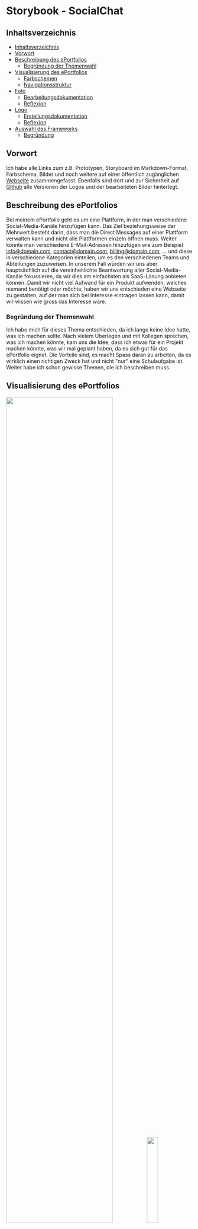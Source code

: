 # Storybook - SocialChat
## Inhaltsverzeichnis

- [Inhaltsverzeichnis](#inhaltsverzeichnis)
- [Vorwort](#vorwort)
- [Beschreibung des ePortfolios](#beschreibung-des-eportfolios)
    - [Begründung der Themenwahl](#begründung-der-themenwahl)
- [Visualisierung des ePortfolios](#visualisierung-des-eportfolios)
    - [Farbschemen](#farbschemen)
    - [Navigationsstruktur](#navigationsstruktur)
- [Foto](#foto)
    - [Bearbeitungsdokumentation](#bearbeitungsdokumentation)
    - [Reflexion](#reflexion)
- [Logo](#logo)
    - [Erstellungsdokumentation](#erstellungsdokumentation)
    - [Reflexion](#reflexion-1)
- [Auswahl des Frameworks](#auswahl-des-frameworks)
    - [Begründung](#begründung)

## Vorwort

Ich habe alle Links zum z.B. Prototypen, Storyboard im Markdown-Format, Farbschema, Bilder und noch weitere auf einer öffentlich zugänglichen [Webseite](http://socialchat-linklist.upcraft.li/) zusammengefasst. Ebenfalls sind dort und zur Sicherheit auf [Github](https://github.com/m-mattia-m/M152_ePortfolio/tree/main/storybook/src) alle Versionen der Logos und der bearbeiteten Bilder hinterlegt.

## Beschreibung des ePortfolios

Bei meinem ePortfolio geht es um eine Plattform, in der man verschiedene Social-Media-Kanäle hinzufügen kann. Das Ziel beziehungsweise der Mehrwert besteht darin, dass man die Direct Messages auf einer Plattform verwalten kann und nicht alle Plattformen einzeln öffnen muss. Weiter könnte man verschiedene E-Mail-Adressen hinzufügen wie zum Beispiel info@domain.com, contact@domain.com, billing@domain.com, ... und diese in verschiedene Kategorien einteilen, um es den verschiedenen Teams und Abteilungen zuzuweisen. In unserem Fall würden wir uns aber hauptsächlich auf die vereinheitlichte Beantwortung aller Social-Media-Kanäle fokussieren, da wir dies am einfachsten als SaaS-Lösung anbieten können. Damit wir nicht viel Aufwand für ein Produkt aufwenden, welches niemand benötigt oder möchte, haben wir uns entschieden eine Webseite zu gestalten, auf der man sich bei Interesse eintragen lassen kann, damit wir wissen wie gross das Interesse wäre.

### Begründung der Themenwahl

Ich habe mich für dieses Thema entschieden, da ich lange keine Idee hatte, was ich machen sollte. Nach vielem Überlegen und mit Kollegen sprechen, was ich machen könnte, kam uns die Idee, dass ich etwas für ein Projekt machen könnte, was wir mal geplant haben, da es sich gut für das ePortfolio eignet. Die Vorteile sind, es macht Spass daran zu arbeiten, da es wirklich einen richtigen Zweck hat und nicht "nur" eine Schulaufgabe ist. Weiter habe ich schon gewisse Themen, die ich beschreiben muss.

## Visualisierung des ePortfolios

<img src="./src/Prototyp-MacBook-Homescreen.png" width="75.65%"/><img src="./src/Prototyp_iPhone.png" width="24.35%" />

Der Prototyp kann auf der [Linkliste](https://socialchat-linklist.upcraft.li/) oder über den [Direktlink](https://www.figma.com/file/enmASxtahbNuY0tpAu9Lky/M152_ePortfolio?node-id=0%3A1) aufgerufen werden.

### Farbschemen

Für das Farbschema habe ich zuerst nach einem blauen Farbschema gesucht, da ich blau eine angenehme Farbe finde. Da es dann aber etwas zu blau war, mit dem ersten Farbschema habe ich ein Schema genommen, welches noch orange darin hat. Hier habe ich mich dafür entschieden, dass die Hauptfarben blau sind, also das Menü und der Footer sollen Blau sein. Die Orange Farbe sollte nur als Kontrast dienen, und darum sind die Titel der Texte und der Bestätigen-Button beim Formular in dieser Farbe. Hierbei habe ich noch darauf geachtet, dass der Kontrast der Farben gut ist, welches ich auf einem [Online-Tool](https://www.leserlich.info/kapitel/farben.php) ermittelt habe.

![Farbschema](./src/Farbschema/v2_orange-blau_Farmbschema.png)

![Farbkontrast](./src/Kontrast_Schrift-Hintergrund.png)

Das Schema kann auf der [Linkliste](https://socialchat-linklist.upcraft.li/) oder über den [Direktlink](https://coolors.co/8ecae6-219ebc-023047-ffb703-fb8500) aufgerufen werden.

### Navigationsstruktur

Die Navigationsstruktur ist ein gewöhnliches Menü, dass aber auf einer One-Page-Seite navigiert. Zur besseren Übersicht habe ich auf der rechten Seite noch eine Step-Navigation eingefügt, auf der man direkt sieht, bei welchem Schritt man aktuell ist. Diese Step-Navigation habe ich auf der Mobile-Version ausgeblendet, da es sonst zu überladen wirkte und nicht genügend Platz dafür auf der Seite gibt. Da die normale Navigation auf Mobile nicht immer funktioniert, da die Seite zu schmal ist, habe ich mich da für ein Hamburger-Menü entschieden, welches man aufklappen kann und dann werden die verschiedenen Bereiche mittig angezeigt, auf die man navigieren kann. Die Navigation wird ist immer oben, auch wenn man scrollt, jedoch ändert es hier die Farbe, da es am Anfang einen schöneren Kontrast gibt.

## Foto

<table>
  <tr>
    <th style="width: 33.3%;"> Original </th>
    <th style="width: 33.3%;"> Bearbeitung </th>
    <th style="width: 33.3%;"> Vergleich </th>
  </tr>
  <tr>
    <td style="width: 33.3%;">
      <img src="./src/Bilder/v3/SocialChat-Bild_original.jpg"/>
    </td>
    <td style="width: 33.3%;">
      <img src="./src/Bilder/v3/SocialChat-Bild_edited.png"/>
    </td>
    <td style="width: 33.3%;">
      <img src="./src/Bilder/v3/before_after_slow.gif"/>
    </td>
  </tr>
</table>

### Bearbeitungsdokumentation

Ich habe das Bild mit Affinity Photo bearbeitet, da ich privat die Affinity-Programme schon benutzt habe. Zuerst habe ich das mittlere Browserfenster ausgewählt und danach die Auswahl umgekehrt. Dann hatte ich alles aussen herum markiert, welches ich dann mit dem Blur-Filter verschwommen habe. Danach habe ich wieder das mittlere Browserfenster markiert und die Gradationskurve so positioniert, dass die Farben darin intensiver wurden und die Bildschirmspiegelung weg waren. Zum Schluss habe ich noch den Mauszeiger auf dem mittleren Browserfenster, die Lampenreflexionen und das Bild oben Links entfernt. Die Grösse Problematik war das Bild oben links zu entfernen, da es ziemlich gross ist, und es lange benötigte bis die Belichtung dort stimmte und die Lichtreflexion einer Labe auf dem Benachrichtigung-Icon zu entfernen, ohne das Icon selbst zu entfernen. Dazu habe ich das Icon genau ausgeschnitten, weis eingefärbt und als ich das andere Icon komplett entfernt hatte das bearbeitete Icon wieder am richtigen Ort eingefügt.

### Reflexion

Ich fand es schwierig ein Bild zu machen für mein ePortfolio-Thema, da man nicht viel machen konnte. Ich habe deshalb meinen Bildschirm fotografiert, auf dem mehrere Social-Media-Kanäle geöffnet sind, da man alle Kanäle unterhalten muss. Nachdem ich ein paar Bilder hatte, war meine erste Idee den Hintergrund unscharf zu machen. Als ich das hatte, wollte ich das mittlere Fenster stärker in den Fokus setzen und somit die Farben verstärken und die Reflexion vom Bildschirm entfernen. Am Schluss störte mich noch, dass ich vergessen habe den Mauszeiger zu entfernen und habe ihn darum im Bild noch entfernt. Ebenfalls habe ich noch die Lichtreflexionen der Lampen und zwei Fehlermeldungen auf dem TikTok-Messenger entfernt aus dem Bild entfernt.

## Logo

<table>
  <tr>
    <th> 1. Version </th>
    <th> 2. Version </th>
    <th> 3. Version </th>
  </tr>
  <tr>
    <td style="width: 33.3%;">
      <img src="./src/Logos/sc-logo_v1.png" width="100%"/>
    </td>
    <td style="width: 33.3%;">
      <img src="./src/Logos/sc-logo_v2.png" width="100%"/>
    </td>
    <td style="width: 33.3%;">
      <img src="./src/Logos/sc-logo_v4.png" width="100%"/>
    </td>
  </tr>
</table>


### Erstellungsdokumentation

Das Logo habe ich in Affinity Designer gemacht. Hierzu habe ich eine normale Leinwand erstellt, die beiden Wörter 'Social' und 'Chat' voneinander getrennt und übereinander gelegt, hierzu habe ich dann das 'i' und das 'h' der beiden Wörter miteinander verbinden. Später ist mir aufgefallen, dass die Sprechblase, die ich aus früheren Versionen hatte passen würden, wenn es aus dem 't' kommt, hier habe ich dann noch ein Link-Icon eingefügt, welches die Verlinkung der einzelnen Social-Media-Kanäle symbolisieren soll. Die Sprechblase symbolisiert den Chat und die Interaktion auf Social-Media unserer potenziellen Kunden mit ihren Kunden.
### Reflexion

Als erstes Logo habe ich einfach eine Sprechblase mit einem Icon genommen, jedoch fand ich das etwas zu wenig und einfallslos. Danach habe ich mich auf [Logo.com](https://logo.com/) umgesehen,  um mich inspirieren zu lassen, jedoch habe ich bemerkt, dass das Logo, welches ich mit diesen Inspirationen selbst gemacht habe, etwas zu detailliert war und man auf der Webseite kaum erkennen konnte. Deshalb habe ich das Logo nochmals ein drittes Mal neu gemacht. Bei dritten habe ich den Namen auseinander genommen und übereinander gelegt, da habe ich bemerkt, dass ich, dass ich das 'i' und das 'h' miteinander verbinden kann, und dass die Sprechblase aus dem 't' kommen kann.

## Auswahl des Frameworks

Bei der Technologieauswahl habe ich mich auf eine Standard HTML Seite entschieden, welche in NodeJS läuft. Als Style Library habe ich Tailwind ausgewählt. Als JavaScript-Library habe ich AlpineJS benutzt.

### Begründung

Ich habe mich für die Standard HTML Seite entschieden, da es sich für diese Seite gut eignet, da es nicht zu überladen ist. Ich wollte nicht eine komplexere Umgebung wie Angular oder Vue benutzten für eine eher einfachere Webseite. Tailwind als Style Library habe ich ausgewählt, da es aktuell sehr hoch im Kurs ist und ich somit im aktuellen Zeitgeist arbeiten kann. Ein weiterer Vorteil ist, dass nur diese Klassen geladen werden, welche benötigt werden, somit wird das CSS kleiner und die Webseite schneller. Ebenfalls wurde es mir von Kollegen und Freunden empfohlen. Dies habe ich als NodeJS-Umgebung erstellt, da es so am einfachsten war und ich auch einfacher die weiteren Technologien einbinden konnte. Wie zum Beispiel AlpineJS, dies habe ich benutzt, da es eine lightwight-Library ist und die Funktionen deutlich vereinfacht und verschmälert wurden im Gegensatz zu z.B. jQuery. Um die Web-Packages zu generieren habe ich mich für Vite entschieden, da es wie schon die anderen Technologien sehr beliebt ist und viel benutzt wird, somit konnte ich eine viel benutze und moderne Technologie benutzen. Für das Generieren des Web-Package habe ich mich für Vite entschieden, da es wie auch schon bei den anderen Technologien aktuell sehr beliebt ist und ich somit die aktuellen Technologien benutzen konnte. Was auch noch bemerkenswert bei Vite ist, dass es sehr schnell builded und ein Web-Package generiert.

